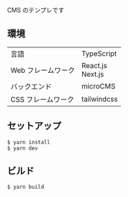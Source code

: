 CMS のテンプレです

## 環境

|                    |                     |
| ------------------ | ------------------- |
| 言語               | TypeScript          |
| Web フレームワーク | React.js<br>Next.js |
| バックエンド       | microCMS            |
| CSS フレームワーク | tailwindcss         |

## セットアップ

```
$ yarn install
$ yarn dev
```

## ビルド

```
$ yarn build
```
